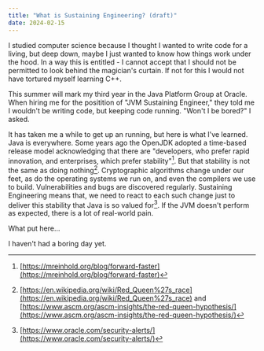 ```yaml
---
title: "What is Sustaining Engineering? (draft)"
date: 2024-02-15
---
```


I studied computer science because I thought I wanted to write code for a living, but deep down, maybe I just wanted to know how things work under the hood. In a way this is entitled - I cannot accept that I should not be permitted to look behind the magician's curtain. If not for this I would not have tortured myself learning C++.

This summer will mark my third year in the Java Platform Group at Oracle. When hiring me for the positition of "JVM Sustaining Engineer," they told me I wouldn't be writing code, but keeping code running. "Won't I be bored?" I asked. 

It has taken me a while to get up an running, but here is what I've learned. Java is everywhere. Some years ago the OpenJDK adopted a time-based release model acknowledging that there are "developers, who prefer rapid innovation, and enterprises, which prefer stability"[^1]. But that stability is not the same as doing nothing[^2]. Cryptographic algorithms change under our feet, as do the operating systems we run on, and even the compilers we use to build. Vulnerabilities and bugs are discovered regularly. Sustaining Engineering means that, we need to react to each such change just to deliver this stability that Java is so valued for[^3]. If the JVM doesn't perform as expected, there is a lot of real-world pain.

What put here...

I haven't had a boring day yet.

[^1]: [https://mreinhold.org/blog/forward-faster](https://mreinhold.org/blog/forward-faster)
[^2]: [https://en.wikipedia.org/wiki/Red_Queen%27s_race](https://en.wikipedia.org/wiki/Red_Queen%27s_race) and [https://www.ascm.org/ascm-insights/the-red-queen-hypothesis/](https://www.ascm.org/ascm-insights/the-red-queen-hypothesis/)
[^3]: [https://www.oracle.com/security-alerts/](https://www.oracle.com/security-alerts/)
